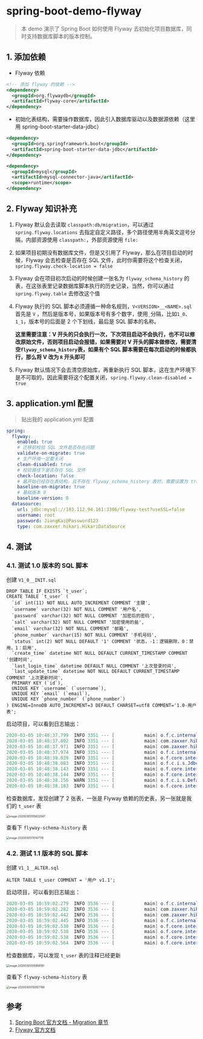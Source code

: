 # spring-boot-demo-flyway

> 本 demo 演示了 Spring Boot 如何使用 Flyway 去初始化项目数据库，同时支持数据库脚本的版本控制。

## 1. 添加依赖

- Flyway 依赖

```xml
<!-- 添加 flyway 的依赖 -->
<dependency>
  <groupId>org.flywaydb</groupId>
  <artifactId>flyway-core</artifactId>
</dependency>
```

- 初始化表结构，需要操作数据库，因此引入数据库驱动以及数据源依赖（这里用 spring-boot-starter-data-jdbc）

```xml
<dependency>
  <groupId>org.springframework.boot</groupId>
  <artifactId>spring-boot-starter-data-jdbc</artifactId>
</dependency>

<dependency>
  <groupId>mysql</groupId>
  <artifactId>mysql-connector-java</artifactId>
  <scope>runtime</scope>
</dependency>
```

## 2. Flyway 知识补充

1. Flyway 默认会去读取 `classpath:db/migration`，可以通过 `spring.flyway.locations` 去指定自定义路径，多个路径使用半角英文逗号分隔，内部资源使用 `classpath:`，外部资源使用 `file:`

2. 如果项目初期没有数据库文件，但是又引用了 Flyway，那么在项目启动的时候，Flyway 会去检查是否存在 SQL 文件，此时你需要将这个检查关闭，`spring.flyway.check-location = false`

3. Flyway 会在项目初次启动的时候创建一张名为 `flyway_schema_history` 的表，在这张表里记录数据库脚本执行的历史记录，当然，你可以通过 `spring.flyway.table` 去修改这个值

4. Flyway 执行的 SQL 脚本必须遵循一种命名规则，`V<VERSION>__<NAME>.sql` 首先是 `V` ，然后是版本号，如果版本号有多个数字，使用`_`分隔，比如`1_0`、`1_1`，版本号的后面是 2 个下划线，最后是 SQL 脚本的名称。

   **这里需要注意：V 开头的只会执行一次，下次项目启动不会执行，也不可以修改原始文件，否则项目启动会报错，如果需要对 V 开头的脚本做修改，需要清空`flyway_schema_history`表，如果有个 SQL 脚本需要在每次启动的时候都执行，那么将 V 改为 `R` 开头即可**

5. Flyway 默认情况下会去清空原始库，再重新执行 SQL 脚本，这在生产环境下是不可取的，因此需要将这个配置关闭，`spring.flyway.clean-disabled = true`

## 3. application.yml 配置

> 贴出我的 application.yml 配置

```yaml
spring:
  flyway:
    enabled: true
    # 迁移前校验 SQL 文件是否存在问题
    validate-on-migrate: true
    # 生产环境一定要关闭
    clean-disabled: true
    # 校验路径下是否存在 SQL 文件
    check-location: false
    # 最开始已经存在表结构，且不存在 flyway_schema_history 表时，需要设置为 true
    baseline-on-migrate: true
    # 基础版本 0
    baseline-version: 0
  datasource:
    url: jdbc:mysql://193.112.94.161:3306/flyway-test?useSSL=false
    username: root
    password: JiangKai@Password123
    type: com.zaxxer.hikari.HikariDataSource
```

## 4. 测试

### 4.1. 测试 1.0 版本的 SQL 脚本

创建 `V1_0__INIT.sql` 

```mysql
DROP TABLE IF EXISTS `t_user`;
CREATE TABLE `t_user` (
  `id` int(11) NOT NULL AUTO_INCREMENT COMMENT '主键',
  `username` varchar(32) NOT NULL COMMENT '用户名',
  `password` varchar(32) NOT NULL COMMENT '加密后的密码',
  `salt` varchar(32) NOT NULL COMMENT '加密使用的盐',
  `email` varchar(32) NOT NULL COMMENT '邮箱',
  `phone_number` varchar(15) NOT NULL COMMENT '手机号码',
  `status` int(2) NOT NULL DEFAULT '1' COMMENT '状态，-1：逻辑删除，0：禁用，1：启用',
  `create_time` datetime NOT NULL DEFAULT CURRENT_TIMESTAMP COMMENT '创建时间',
  `last_login_time` datetime DEFAULT NULL COMMENT '上次登录时间',
  `last_update_time` datetime NOT NULL DEFAULT CURRENT_TIMESTAMP COMMENT '上次更新时间',
  PRIMARY KEY (`id`),
  UNIQUE KEY `username` (`username`),
  UNIQUE KEY `email` (`email`),
  UNIQUE KEY `phone_number` (`phone_number`)
) ENGINE=InnoDB AUTO_INCREMENT=3 DEFAULT CHARSET=utf8 COMMENT='1.0-用户表';
```

启动项目，可以看到日志输出：

```java
2020-03-05 10:48:37.799  INFO 3351 --- [           main] o.f.c.internal.license.VersionPrinter    : Flyway Community Edition 5.2.1 by Boxfuse
2020-03-05 10:48:37.802  INFO 3351 --- [           main] com.zaxxer.hikari.HikariDataSource       : HikariPool-1 - Starting...
2020-03-05 10:48:37.971  INFO 3351 --- [           main] com.zaxxer.hikari.HikariDataSource       : HikariPool-1 - Start completed.
2020-03-05 10:48:37.974  INFO 3351 --- [           main] o.f.c.internal.database.DatabaseFactory  : Database: jdbc:mysql://193.112.94.161:3306/flyway-test (MySQL 5.7)
2020-03-05 10:48:38.039  INFO 3351 --- [           main] o.f.core.internal.command.DbValidate     : Successfully validated 1 migration (execution time 00:00.015s)
2020-03-05 10:48:38.083  INFO 3351 --- [           main] o.f.c.i.s.JdbcTableSchemaHistory         : Creating Schema History table: `flyway-test`.`flyway_schema_history`
2020-03-05 10:48:38.143  INFO 3351 --- [           main] o.f.core.internal.command.DbMigrate      : Current version of schema `flyway-test`: << Empty Schema >>
2020-03-05 10:48:38.144  INFO 3351 --- [           main] o.f.core.internal.command.DbMigrate      : Migrating schema `flyway-test` to version 1.0 - INIT
2020-03-05 10:48:38.156  WARN 3351 --- [           main] o.f.c.i.s.DefaultSqlScriptExecutor       : DB: Unknown table 'flyway-test.t_user' (SQL State: 42S02 - Error Code: 1051)
2020-03-05 10:48:38.183  INFO 3351 --- [           main] o.f.core.internal.command.DbMigrate      : Successfully applied 1 migration to schema `flyway-test` (execution time 00:00.100s)
```

检查数据库，发现创建了 2 张表，一张是 Flyway 依赖的历史表，另一张就是我们的 `t_user` 表

<img src="http://static.xkcoding.com/spring-boot-demo/flyway/062903.jpg" alt="image-20200305105632047" style="zoom:50%;" />

查看下 `flyway-schema-history` 表

<img src="http://static.xkcoding.com/spring-boot-demo/flyway/062901.jpg" alt="image-20200305110147176" style="zoom:50%;" />

### 4.2. 测试 1.1 版本的 SQL 脚本

创建 `V1_1__ALTER.sql` 

```mysql
ALTER TABLE t_user COMMENT = '用户 v1.1';
```

启动项目，可以看到日志输出：

```java
2020-03-05 10:59:02.279  INFO 3536 --- [           main] o.f.c.internal.license.VersionPrinter    : Flyway Community Edition 5.2.1 by Boxfuse
2020-03-05 10:59:02.282  INFO 3536 --- [           main] com.zaxxer.hikari.HikariDataSource       : HikariPool-1 - Starting...
2020-03-05 10:59:02.442  INFO 3536 --- [           main] com.zaxxer.hikari.HikariDataSource       : HikariPool-1 - Start completed.
2020-03-05 10:59:02.445  INFO 3536 --- [           main] o.f.c.internal.database.DatabaseFactory  : Database: jdbc:mysql://193.112.94.161:3306/flyway-test (MySQL 5.7)
2020-03-05 10:59:02.530  INFO 3536 --- [           main] o.f.core.internal.command.DbValidate     : Successfully validated 2 migrations (execution time 00:00.018s)
2020-03-05 10:59:02.538  INFO 3536 --- [           main] o.f.core.internal.command.DbMigrate      : Current version of schema `flyway-test`: 1.0
2020-03-05 10:59:02.538  INFO 3536 --- [           main] o.f.core.internal.command.DbMigrate      : Migrating schema `flyway-test` to version 1.1 - ALTER
2020-03-05 10:59:02.564  INFO 3536 --- [           main] o.f.core.internal.command.DbMigrate      : Successfully applied 1 migration to schema `flyway-test` (execution time 00:00.029s)
```

检查数据库，可以发现 `t_user` 表的注释已经更新

<img src="http://static.xkcoding.com/spring-boot-demo/flyway/062851.jpg" alt="image-20200305105958181" style="zoom:50%;" />

查看下 `flyway-schema-history` 表

<img src="http://static.xkcoding.com/spring-boot-demo/flyway/062908.jpg" alt="image-20200305110057768" style="zoom:50%;" />

## 参考

1. [Spring Boot 官方文档 - Migration 章节](https://docs.spring.io/spring-boot/docs/2.1.0.RELEASE/reference/htmlsingle/#howto-execute-flyway-database-migrations-on-startup)
2. [Flyway 官方文档](https://flywaydb.org/documentation/)
